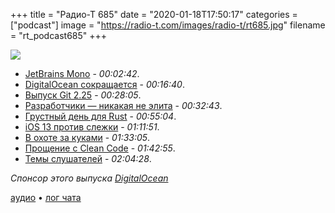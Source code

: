 +++
title = "Радио-Т 685"
date = "2020-01-18T17:50:17"
categories = ["podcast"]
image = "https://radio-t.com/images/radio-t/rt685.jpg"
filename = "rt_podcast685"
+++

![](https://radio-t.com/images/radio-t/rt685.jpg)

- [JetBrains Mono](https://www.jetbrains.com/lp/mono/) - *00:02:42*.
- [DigitalOcean сокращается](https://techcrunch.com/2020/01/17/digitalocean-layoffs/) - *00:16:40*.
- [Выпуск Git 2.25](https://www.opennet.ru/opennews/art.shtml?num=52180) - *00:28:05*.
- [Разработчики — никакая не элита](https://habr.com/ru/post/483592/) - *00:32:43*.
- [Грустный день для Rust](https://words.steveklabnik.com/a-sad-day-for-rust) - *00:55:04*.
- [iOS 13 против слежки](https://appleinsider.com/articles/20/01/13/app-tracking-alert-in-ios-13-has-dramatically-cut-location-data-flow-to-ad-industry) - *01:11:51*.
- [В охоте за куками](https://blog.chromium.org/2020/01/building-more-private-web-path-towards.html) - *01:33:05*.
- [Прощение с Clean Code](https://overreacted.io/goodbye-clean-code/) - *01:42:55*.
- [Темы слушателей](https://radio-t.com/p/2020/01/14/prep-685/) - *02:04:28*.

*Спонсор этого выпуска [DigitalOcean](https://www.digitalocean.com)*


[аудио](https://cdn.radio-t.com/rt_podcast685.mp3) • [лог чата](https://chat.radio-t.com/logs/radio-t-685.html)
<audio src="https://cdn.radio-t.com/rt_podcast685.mp3" preload="none"></audio>
